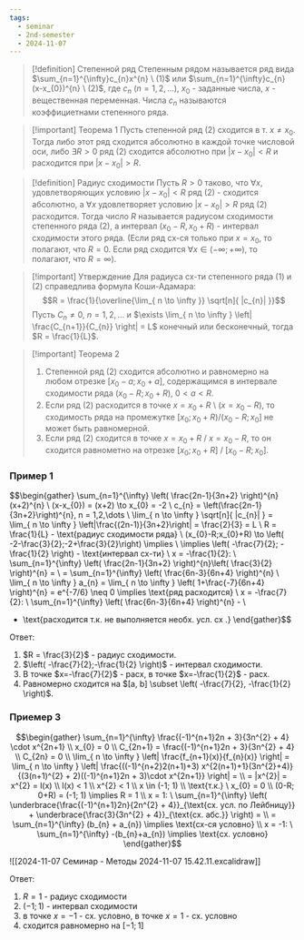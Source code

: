 ```yaml
---
tags:
  - seminar
  - 2nd-semester
  - 2024-11-07
---
```


> [!definition] Степенной ряд
> Степенным рядом называется ряд вида $\sum_{n=1}^{\infty}c_{n}x^{n} \ (1)$ или $\sum_{n=1}^{\infty}c_{n}(x-x_{0})^{n} \ (2)$, где $c_{n} \ (n=1,2,\dots)$, $x_{0}$ - заданные числа, $x$ - вещественная переменная. Числа $c_{n}$ называются коэффициетнами степенного ряда.

> [!important] Теорема 1
> Пусть степенной ряд (2) сходится в т. $x \neq x_{0}$. Тогда либо этот ряд сходится абсолютно в каждой точке числовой оси, либо $\exists R>0$ ряд (2) сходится абсолютно при $|x-x_{0}| < R$ и расходится при $|x-x_{0}|> R$.

> [!definition] Радиус сходимости
> Пусть $R > 0$ таково, что  $\forall x$, удовлетворяющих условию $|x - x_{0}| < R$ ряд (2) - сходится абсолютно, а $\forall x$ удовлетворяет условию $|x-x_{0}| > R$ ряд (2) расходится. Тогда число $R$ называется радиусом сходимости степенного ряда (2), а интервал $(x_{0}-R,x_{0}+R)$ - интервал сходимости этого ряда.
> (Если ряд сх-ся только при $x = x_{0}$, то полагают, что $R=0$. Если ряд сходится $\forall x \in (-\infty; +\infty)$, то полагают, что $R = \infty$).

> [!important] Утверждение
> Для радиуса сх-ти степенного ряда (1) и (2) справедлива формула Коши-Адамара:
> $$R = \frac{1}{\overline{\lim_{ n \to \infty }} \sqrt[n]{ |c_{n}| }}$$
> Пусть $C_{n}\neq 0$, $n=1,2,\dots$ и $\exists \lim_{ n \to \infty } \left| \frac{C_{n+1}}{C_{n}} \right| = L$ конечный или бесконечный, тогда $R = \frac{1}{L}$.

> [!important] Теорема 2
> 1. Степенной ряд (2) сходится абсолютно и равномерно на любом отрезке $[x_{0}-a;x_{0}+a]$, содержащимся в интервале сходимости ряда $(x_{0}-R;x_{0}+R)$, $0<a<R$.
> 2. Если ряд (2) расходится в точке $x=x_{0}+R$ \ ($x=x_{0}-R$),
> то сходимость ряда на промежутке $[x_{0}; x_{0}+R) / (x_{0}-R; x_{0}]$ не может быть равномерной.
> 3. Если ряд (2) сходится в точке $x = x_{0} + R$ / $x = x_{0} - R$, то он сходится равнометно на отрезке $[x_{0}; x_{0} + R]$ / $[x_{0} - R; x_{0}]$.

### Пример 1

$$\begin{gather}
\sum_{n=1}^{\infty} \left( \frac{2n-1}{3n+2} \right)^{n}(x+2)^{n} \\
(x-x_{0}) = (x+2) \to x_{0} = -2 \\
c_{n} = \left(\frac{2n-1}{3n+2}\right)^{n}, n = 1,2,\dots \\
\lim_{ n \to \infty } \sqrt[n]{ |c_{n}| } = \lim_{ n \to \infty } \left|\frac{(2n-1)}{3n+2}\right| = \frac{2}{3} = L \\
R = \frac{1}{L} - \text{радиус сходимости ряда} \\
(x_{0}-R;x_{0}+R) \to \left( -2-\frac{3}{2};-2+\frac{3}{2}\right) \implies \\
\implies \left( -\frac{7}{2}; -\frac{1}{2} \right) - \text{интервал сх-ти} \\
x = -\frac{1}{2}: \ \sum_{n=1}^{\infty} \left( \frac{2n-1}{3n+2} \right)^{n}\left( \frac{3}{2} \right)^{n} = \\
= \sum_{n=1}^{\infty} \left( \frac{6n-3}{6n+4} \right)^{n} \\
\lim_{ n \to \infty } a_{n} = \lim_{ n \to \infty } \left( 1+\frac{-7}{6n+4} \right)^{n} = e^{-7/6} \neq 0 \implies \text{ряд расходится} \\
x = -\frac{7}{2}: \ \sum_{n=1}^{\infty} \left( \frac{6n-3}{6n+4} \right)^{n} - \\
- \text{расходится т.к. не выполняется необх. усл. сх
.}
\end{gather}$$

Ответ:
1. $R = \frac{3}{2}$ - радиус сходимости.
2. $\left( -\frac{7}{2};-\frac{1}{2} \right)$ - интервал сходимости.
3. В точке $x=-\frac{7}{2}$ - расх, в точке $x=-\frac{1}{2}$ - расх.
4. Равномерно сходится на $[a, b] \subset \left( -\frac{7}{2}, -\frac{1}{2} \right)$.

### Приемер 3

$$\begin{gather}
\sum_{n=1}^{\infty} \frac{(-1)^{n+1}2n + 3}{3n^{2} + 4} \cdot x^{2n+1} \\
x_{0} = 0 \\
C_{2n+1} = \frac{(-1)^{n+1}2n + 3}{3n^{2} + 4} \\
C_{2n} = 0 \\
\lim_{ n \to \infty } \left| \frac{f_{n+1}(x)}{f_{n}(x)} \right| = \lim_{ n \to \infty } \left| \frac{((-1)^{n+2}2(n+1)+3) x^{2(n+1)+1}(3n^{2}+4)}{(3(n+1)^{2} + 2)((-1)^{n+1}2n + 3)\cdot x^{2n+1}} \right| = \\
= |x^{2}| = x^{2} = l(x) \\
l(x) < 1 \\
x^{2} < 1 \\
x \in (-1; 1) \\
\text{т.к.} \ x_{0} = 0 \\
(0-R; 0+R) = (-1; 1) \implies R = 1 \\
x = 1: \ \sum_{n=1}^{\infty} \left( \underbrace{\frac{(-1)^{n+1}2n}{2n^{2} + 4}}_{\text{сх. усл. по Лейбницу}} + \underbrace{\frac{3}{3n^{2} + 4}}_{\text{сх. абс.}} \right) = \\
= \sum_{n=1}^{\infty}  (b_{n} + a_{n}) \implies \text{сх-ся условно} \\
x = -1: \ \sum_{n=1}^{\infty} -(b_{n}+a_{n}) \implies \text{сх. условно}
\end{gather}$$

![[2024-11-07 Семинар - Методы 2024-11-07 15.42.11.excalidraw]]

Ответ:
1. $R = 1$ - радиус сходимости
2. $(-1; 1)$ - интервал сходимости 
3. в точке $x=-1$ - сх. условно, в точке $x=1$ - сх. условно
4. сходится равномерно на $[-1; 1]$
